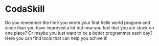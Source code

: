 # CodaSkill

Do you remember the time you wrote your first hello world program and since than you have improved a lot but now you feel that you are stuck on one place? Or maybe you just want to be a better programmer each day? Here you can find tools that can help you achive it!